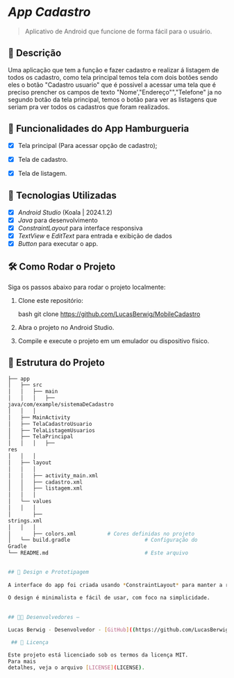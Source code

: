 # *App Cadastro* 

> Aplicativo de Android que funcione de forma fácil para o usuário.


## 📱 Descrição

Uma aplicação que tem a função e fazer cadastro e realizar
á listagem de todos os cadastro, como tela principal temos
tela com dois botões sendo eles o botão "Cadastro usuario"
que é possivel a acessar uma tela que é preciso prencher 
os campos de texto "Nome',"Endereço"","Telefone" ja no
segundo botão da tela principal, temos o botão para ver
as listagens que seriam pra ver todos os cadastros que
foram realizados.

## 🔧 Funcionalidades do App Hamburgueria

- [x] Tela principal (Para acessar opção de cadastro);
- [x] Tela de cadastro. 
- [x] Tela de listagem. 


## 🚀 Tecnologias Utilizadas

- [x] *Android Studio* (Koala | 2024.1.2)
- [x] *Java* para desenvolvimento
- [x] *ConstraintLayout* para interface responsiva
- [x] *TextView* e *EditText* para entrada e exibição de dados
- [x] *Button*   para executar o app.

## 🛠️ Como Rodar o Projeto

Siga os passos abaixo para rodar o projeto localmente:

1. Clone este repositório:

    bash
    git clone https://github.com/LucasBerwig/MobileCadastro

    

2. Abra o projeto no Android Studio.
3. Compile e execute o projeto em um emulador ou dispositivo físico.

## 📂 Estrutura do Projeto

```bash
├── app
│   ├── src
│   │   ├── main
│   │   │   ├──
java/com/example/sistemaDeCadastro
│   │   │  
│   ├── MainActivity
│   ├── TelaCadastroUsuario
│   ├── TelaListagemUsuarios
│   ├── TelaPrincipal   
│   │   │   ├──
res
│   │   │  
│   ├── layout
│   │   │
│   │   ├── activity_main.xml
│   │   ├── cadastro.xml
│   │   ├── listagem.xml 
│   │   │  
│   └── values
│   │   │  
│       ├──
strings.xml       
│   │   │  
│       ├── colors.xml          # Cores definidas no projeto
│   └── build.gradle                        # Configuração do
Gradle
└── README.md                               # Este arquivo

 
## 🎨 Design e Prototipagem
 
A interface do app foi criada usando *ConstraintLayout* para manter a responsividade em diferentes tamanhos de tela.
 
O design é minimalista e fácil de usar, com foco na simplicidade.
 
  
## 👨‍💻 Desenvolvedores –

Lucas Berwig - Desenvolvedor - [GitHub]((https://github.com/LucasBerwig)

 ## 📄 Licença

Este projeto está licenciado sob os termos da licença MIT. 
Para mais
detalhes, veja o arquivo [LICENSE](LICENSE).

